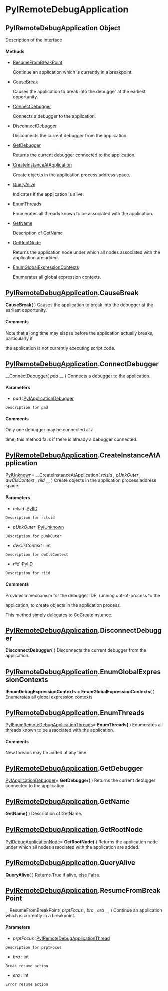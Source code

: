 # PyIRemoteDebugApplication

## PyIRemoteDebugApplication Object

Description of the interface

#### Methods


  - [ResumeFromBreakPoint](PyIRemoteDebugApplication.md#pyiremotedebugapplicationresumefrombreakpoint)

    Continue an application which is currently in a breakpoint.&nbsp;

  - [CauseBreak](PyIRemoteDebugApplication.md#pyiremotedebugapplicationcausebreak)

    Causes the application to break into the debugger at the earliest opportunity.&nbsp;

  - [ConnectDebugger](PyIRemoteDebugApplication.md#pyiremotedebugapplicationconnectdebugger)

    Connects a debugger to the application.&nbsp;

  - [DisconnectDebugger](PyIRemoteDebugApplication.md#pyiremotedebugapplicationdisconnectdebugger)

    Disconnects the current debugger from the application.&nbsp;

  - [GetDebugger](PyIRemoteDebugApplication.md#pyiremotedebugapplicationgetdebugger)

    Returns the current debugger connected to the application.&nbsp;

  - [CreateInstanceAtApplication](PyIRemoteDebugApplication.md#pyiremotedebugapplicationcreateinstanceatapplication)

    Create objects in the application process address space.&nbsp;

  - [QueryAlive](PyIRemoteDebugApplication.md#pyiremotedebugapplicationqueryalive)

    Indicates if the application is alive.&nbsp;

  - [EnumThreads](PyIRemoteDebugApplication.md#pyiremotedebugapplicationenumthreads)

    Enumerates all threads known to be associated with the application.&nbsp;

  - [GetName](PyIRemoteDebugApplication.md#pyiremotedebugapplicationgetname)

    Description of GetName&nbsp;

  - [GetRootNode](PyIRemoteDebugApplication.md#pyiremotedebugapplicationgetrootnode)

    Returns the application node under which all nodes associated with the application are added.&nbsp;

  - [EnumGlobalExpressionContexts](PyIRemoteDebugApplication.md#pyiremotedebugapplicationenumglobalexpressioncontexts)

    Enumerates all global expression contexts.&nbsp;

## [PyIRemoteDebugApplication](#pyiremotedebugapplication).CauseBreak

 __CauseBreak(__ )
Causes the application to break into the debugger at the earliest opportunity.

#### Comments
Note that a long time may elapse before the application actually breaks, particularly if 

the application is not currently executing script code.

## [PyIRemoteDebugApplication](#pyiremotedebugapplication).ConnectDebugger

 __ConnectDebugger( *pad* __ )
Connects a debugger to the application.

#### Parameters


  -  *pad* :[PyIApplicationDebugger](#pyiapplicationdebugger)

    Description for pad

#### Comments
Only one debugger may be connected at a 

time; this method fails if there is already a debugger connected.

## [PyIRemoteDebugApplication](#pyiremotedebugapplication).CreateInstanceAtApplication

[PyIUnknown](#pyiunknown)= __CreateInstanceAtApplication( *rclsid*  *, pUnkOuter*  *, dwClsContext*  *, riid* __ )
Create objects in the application process address space.

#### Parameters


  -  *rclsid* :[PyIID](#pyiid)

    Description for rclsid

  -  *pUnkOuter* :[PyIUnknown](#pyiunknown)

    Description for pUnkOuter

  -  *dwClsContext* : int

    Description for dwClsContext

  -  *riid* :[PyIID](#pyiid)

    Description for riid

#### Comments
Provides a mechanism for the debugger IDE, running out-of-process to the 

application, to create objects in the application process. 

This method simply delegates to CoCreateInstance.

## [PyIRemoteDebugApplication](#pyiremotedebugapplication).DisconnectDebugger

 __DisconnectDebugger(__ )
Disconnects the current debugger from the application.

## [PyIRemoteDebugApplication](#pyiremotedebugapplication).EnumGlobalExpressionContexts

 __IEnumDebugExpressionContexts__ = __EnumGlobalExpressionContexts(__ )
Enumerates all global expression contexts

## [PyIRemoteDebugApplication](#pyiremotedebugapplication).EnumThreads

[PyIEnumRemoteDebugApplicationThreads](#pyienumremotedebugapplicationthreads)= __EnumThreads(__ )
Enumerates all threads known to be associated with the application.

#### Comments
New threads may be added at any time.

## [PyIRemoteDebugApplication](#pyiremotedebugapplication).GetDebugger

[PyIApplicationDebugger](#pyiapplicationdebugger)= __GetDebugger(__ )
Returns the current debugger connected to the application.

## [PyIRemoteDebugApplication](#pyiremotedebugapplication).GetName

 __GetName(__ )
Description of GetName.

## [PyIRemoteDebugApplication](#pyiremotedebugapplication).GetRootNode

[PyIDebugApplicationNode](#pyidebugapplicationnode)= __GetRootNode(__ )
Returns the application node under which all nodes associated with the application are added.

## [PyIRemoteDebugApplication](#pyiremotedebugapplication).QueryAlive

 __QueryAlive(__ )
Returns True if alive, else False.

## [PyIRemoteDebugApplication](#pyiremotedebugapplication).ResumeFromBreakPoint

 __ResumeFromBreakPoint( *prptFocus*  *, bra*  *, era* __ )
Continue an application which is currently in a breakpoint.

#### Parameters


  -  *prptFocus* :[PyIRemoteDebugApplicationThread](#pyiremotedebugapplicationthread)

    Description for prptFocus

  -  *bra* : int

    Break resume action

  -  *era* : int

    Error resume action